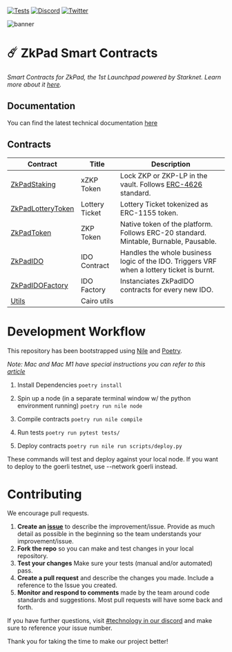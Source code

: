 [![Tests](https://github.com/ZkPad-Labs/zkpad-contracts/actions/workflows/tests.yml/badge.svg)](https://github.com/ZkPad-Labs/zkpad-contracts/actions/workflows/tests.yml)
[![Discord](https://badgen.net/badge/icon/discord?icon=discord&label)](https://discord.gg/zkpad)
[![Twitter](https://badgen.net/badge/icon/twitter?icon=twitter&label)](https://twitter.com/ZkPadfi)

![banner](./static/banner_3d.png)

# ☄️ ZkPad Smart Contracts

_Smart Contracts for ZkPad, the 1st Launchpad powered by Starknet. Learn more about it [here](https://wp.zkpad.io)._

## Documentation
You can find the latest technical documentation [here](https://zkpad.notion.site/Docs-fe24502e89aa479ebb8186c69c96c0c5)

## Contracts

| Contract                                                 | Title          | Description                                                                                            |
| -------------------------------------------------------- | -------------- | ------------------------------------------------------------------------------------------------------ |
| [ZkPadStaking](./contracts/ZkPadStaking.cairo)           | xZKP Token     | Lock ZKP or ZKP-LP in the vault. Follows [ERC-4626](https://github.com/fei-protocol/ERC4626) standard. |
| [ZkPadLotteryToken](./contracts/ZkPadLotteryToken.cairo) | Lottery Ticket | Lottery Ticket tokenized as ERC-1155 token.                                                            |
| [ZkPadToken](./contracts/ZkPadToken.cairo)               | ZKP Token      | Native token of the platform. Follows ERC-20 standard. Mintable, Burnable, Pausable.                   |
| [ZkPadIDO](./contracts/ZkPadIDO.cairo)                   | IDO Contract   | Handles the whole business logic of the IDO. Triggers VRF when a lottery ticket is burnt.              |
| [ZkPadIDOFactory](./contracts/ZkPadIDO.cairo)            | IDO Factory    | Instanciates ZkPadIDO contracts for every new IDO.                                                     |
| [Utils](./contracts/utils)                               | Cairo utils    |

# Development Workflow

This repository has been bootstrapped using [Nile](https://github.com/OpenZeppelin/nile) and [Poetry](https://python-poetry.org/docs/).

_Note: Mac and Mac M1 have special instructions you can refer to this [article](https://th0rgal.medium.com/the-easiest-way-to-setup-a-cairo-dev-environment-8f2a63610d46)_

1. Install Dependencies
   `poetry install`

2. Spin up a node (in a separate terminal window w/ the python environment running)
   `poetry run nile node`

3. Compile contracts
   `poetry run nile compile`

4. Run tests
   `poetry run pytest tests/`

5. Deploy contracts
   `poetry run nile run scripts/deploy.py`

These commands will test and deploy against your local node. If you want to deploy to the goerli testnet, use --network goerli instead.

# Contributing

We encourage pull requests.

1. **Create an [issue](https://github.com/ZkPad-Labs/zkpad-contracts/issues)** to describe the improvement/issue. Provide as much detail as possible in the beginning so the team understands your improvement/issue.
2. **Fork the repo** so you can make and test changes in your local repository.
3. **Test your changes** Make sure your tests (manual and/or automated) pass.
4. **Create a pull request** and describe the changes you made. Include a reference to the Issue you created.
5. **Monitor and respond to comments** made by the team around code standards and suggestions. Most pull requests will have some back and forth.

If you have further questions, visit [#technology in our discord](https://discord.gg/zkpad) and make sure to reference your issue number.

Thank you for taking the time to make our project better!
